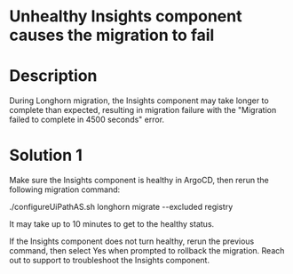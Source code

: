 ﻿# Unhealthy Insights component causes the migration to fail

# Description

During Longhorn migration, the Insights component may take longer to complete than expected, resulting in migration failure with the "Migration failed to complete in 4500 seconds" error.

# Solution 1

Make sure the Insights component is healthy in ArgoCD, then rerun the following migration command:

./configureUiPathAS.sh longhorn migrate --excluded registry

It may take up to 10 minutes to get to the
                healthy status.

If the Insights component does not turn healthy, rerun the previous command, then select Yes when prompted to rollback the migration. Reach out to support to troubleshoot the Insights component.
